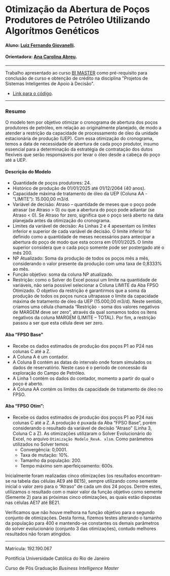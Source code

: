 # Otimização da Abertura de Poços Produtores de Petróleo Utilizando Algorítmos Genéticos 

#### Aluno: [Luiz Fernando Giovanelli](https://github.com/Lfgiovan).
#### Orientadora: [Ana Carolina Abreu](https://github.com/acarolina1612).

---

Trabalho apresentado ao curso [BI MASTER](https://ica.puc-rio.ai/bi-master) como pré-requisito para conclusão de curso e obtenção de crédito na disciplina "Projetos de Sistemas Inteligentes de Apoio à Decisão".

- [Link para o código](Otimização%20Modelo_RevB.xlsm).

---

### Resumo

O modelo tem por objetivo otimizar o cronograma de abertura dos poços produtores de petróleo, em relação ao originalmente planejado, de modo a atender a restrição da capacidade de processamento de óleo da unidade estacionária de produção (UEP). Com essa otimização do cronograma, temos a data de necessidade de abertura de cada poço produtor, insumo essencial para a determinação da estratégia de contratação dos dutos flexíveis que serão responsáveis por levar o óleo desde a cabeça do poço até a UEP.

#### Descrição do Modelo

- Quantidade de poços produtores: 24.
- Histórico de produção de 01/01/2025 até 01/12/2064 (40 anos).
- Capacidade máxima de tratamento de óleo da UEP (Coluna AA - “LIMITE”): 15.000,00 m3/d.
- Variável de decisão: Atraso – quantidade de meses que o poço pode atrasar (se Atraso > 0) ou que a abertura do poço pode adiantar (se Atraso < 0). Se Atraso for zero, significa que o poço será aberto na data planejada antes da otimização do cronograma.
- Limites da variável de decisão: As Linhas 2 e 4 apesentam os limites inferior e superior de cada variável de decisão. O limite inferior foi definido como a quantidade de meses necessários para antecipar a abertura do poço de modo que esta ocorra em 01/01/2025. O limite superior considera que o cada poço somente pode ser postergado até o mês 200.
- NP Atualizado: Soma da produção de todos os poços mês a mês, considerando o valor presente da produção com uma taxa de 0,8333% ao mês.
- Função objetivo: soma da coluna NP atualizado.
- Restrição: como o Solver do Excel possui um limite na quantidade de variáveis, não seria possível selecionar a Coluna LIMITE da Aba FPSO Otimizado. O objetivo da restrição é garantirmos que a soma da produção de todos os poços nunca ultrapasse o limite da capacidade máxima de tratamento de óleo da UEP (15.000,00 m3/d). Neste sentido, criamos uma célula chamada “Restrição - soma dos valores negativos de MARGEM deve ser zero”, através da qual somamos todos os itens negativos da coluna MARGEM (LIMITE – TOTAL). Por fim, a restrição passou a ser que esta célula deve ser zero.

#### Aba “FPSO Base”

- Recebe os dados estimados de produção dos poços P1 ao P24 nas colunas C até a Z.
- A Coluna A é um contador.
- A Coluna B contém as datas do intervalo onde foram simulados os dados de reservatório. Neste caso é o período de concessão da exploração do Campo de Petróleo.
- A Linha 1 contém os dados do contador, momento a partir do qual o poço é aberto.
- A Coluna AA contém os limites da capacidade de tratamento de óleo no FPSO. 

#### Aba “FPSO Otim”:

- Recebe os dados estimados de produção dos poços P1 ao P24 nas colunas C até a Z. A produção é puxada da Aba “FPSO Base”, porém considerando o resultado da variável de decisão “Atraso” (Linha 3, Coluna C a Z). As otimizações utilizaram o Solver Evolucionário do Excel, no arquivo `Otimização Modelo_RevA. xlsm`. Como parâmetros utilizados no Solver temos:
  - Convergência: 0,0001.
  - Taxa de mutação: 10%.
  - Tamanho da população: 200.
  - Tempo máximo sem aperfeiçoamento: 600s.

Inicialmente foram realizadas cinco otimizações (os resultados encontram-se na tabela das células AE9 até BE15), sempre utilizando como semente inicial o valor zero para o “Atraso” de cada um dos 24 poços. Dentre estes, utilizamos o resultado com o maior valor da função objetivo como semente (Semente 2) para as próximas cinco otimizações, as quais estão dispostas nas células AE17 até BE21.

Verificamos que não houve melhora na função objetivo para o segundo conjunto de otimizações. Desta forma, fizemos testes alterando o tamanho da população para 400 e mantendo-se constantes os demais parâmetros do solver evolucionário (conjunto 3 das otimizações), contudo melhores resultados não foram atingidos.

---

Matrícula: 192.190.067

Pontifícia Universidade Católica do Rio de Janeiro

Curso de Pós Graduação *Business Intelligence Master*
